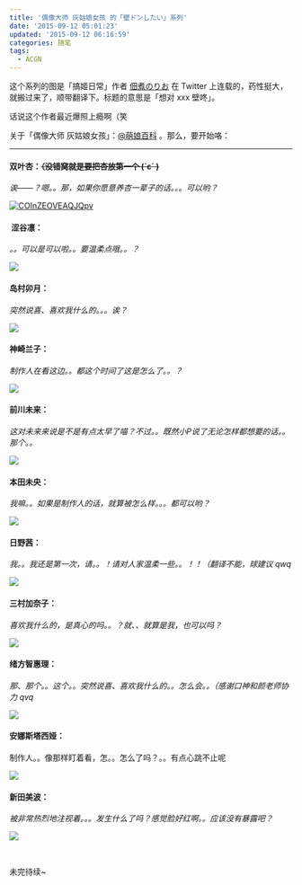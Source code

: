 ```yaml
---
title: '偶像大师 灰姑娘女孩 的「壁ドンしたい」系列'
date: '2015-09-12 05:01:23'
updated: '2015-09-12 06:16:59'
categories: 随笔
tags:
  - ACGN
---
```



这个系列的图是「搞姬日常」作者 [佃煮のりお](https://twitter.com/norioo_) 在 Twitter 上连载的，药性挺大，就搬过来了，顺带翻译下。标题的意思是「想对 xxx 壁咚」。

话说这个作者最近爆照上瘾啊（笑

关于「偶像大师 灰姑娘女孩」：[@萌娘百科](http://zh.moegirl.org/%E5%81%B6%E5%83%8F%E5%A4%A7%E5%B8%88_%E7%81%B0%E5%A7%91%E5%A8%98%E5%A5%B3%E5%AD%A9) 。那么，要开始咯：

-----------

#### 双叶杏：<del>（没错窝就是要把杏放第一个 (`ε´ )</del>

*诶——？嗯。。那，如果你愿意养杏一辈子的话。。。可以哟？*

[![COInZEOVEAQJQpv](https://img.blessing.studio/images/2015/09/2015-09-11_12-53-46.jpg)](https://img.blessing.studio/images/2015/09/2015-09-11_12-53-46.jpg)

<!--more-->

####  涩谷凛：

*。。可以是可以啦。。要温柔点哦。。？*

![](http://ww1.sinaimg.cn/large/ec03501dgw1evyt5diq4tj20go0dwq4u.jpg)

#### 岛村卯月：

*突然说喜、喜欢我什么的。。。诶？*

![](http://ww3.sinaimg.cn/large/ec03501dgw1evytheikfcj20go0dwdi5.jpg)

#### 神崎兰子：

*制作人在看这边。。都这个时间了这是怎么了。。？*

![](http://ww1.sinaimg.cn/large/ec03501dgw1evytj0rwooj20go0dw40x.jpg)

#### 前川未来：

*这对未来来说是不是有点太早了喵？不过。。既然小P说了无论怎样都想要的话。。那个。。*

![](http://ww4.sinaimg.cn/large/ec03501dgw1evytlmvqpvj20go0dwwgs.jpg)

#### 本田未央：

*我嘛。。如果是制作人的话，就算被怎么样。。。都可以哟？*

![](http://ww4.sinaimg.cn/large/ec03501djw1evytnz1jeoj20go0dwq5a.jpg)

#### 日野茜：

*我。。我还是第一次，请。。！请对人家温柔一些。。！！（翻译不能，球建议 qwq*

![](http://ww3.sinaimg.cn/large/ec03501djw1evytqbvz22j20go0dwtbg.jpg)

#### 三村加奈子：

*喜欢我什么的，是真心的吗。。？就、、就算是我，也可以吗？*

![](http://ww4.sinaimg.cn/large/ec03501djw1evytt9ocfxj20go0dwdhz.jpg)

#### 绪方智惠理：

*那、那个。。这个。。突然说喜、喜欢我什么的。。怎么会。。（感谢口神和颜老师协力 qvq*

![](http://ww2.sinaimg.cn/large/ec03501dgw1evytvh8xdmj20go0dwgny.jpg)

#### 安娜斯塔西娅：

制作人。。像那样盯着看，怎。。怎么了吗？。。有点心跳不止呢

![](http://ww2.sinaimg.cn/large/ec03501dgw1evyu2yolznj20go0dwjtm.jpg)

#### 新田美波：

*被非常热烈地注视着。。。发生什么了吗？感觉脸好红啊。。应该没有暴露吧？*

![](http://ww2.sinaimg.cn/large/ec03501dgw1evyuee42x4j20go0dw0uy.jpg)

 

未完待续~
